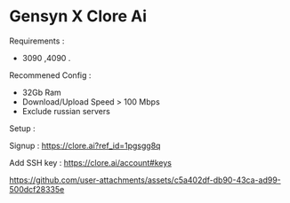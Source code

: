 # Gensyn X Clore Ai

Requirements :
- 3090 ,4090 .

Recommened Config :
- 32Gb Ram
- Download/Upload Speed > 100 Mbps
- Exclude russian servers 

Setup :

Signup : https://clore.ai?ref_id=1pgsgg8q

Add SSH key : https://clore.ai/account#keys

https://github.com/user-attachments/assets/c5a402df-db90-43ca-ad99-500dcf28335e




